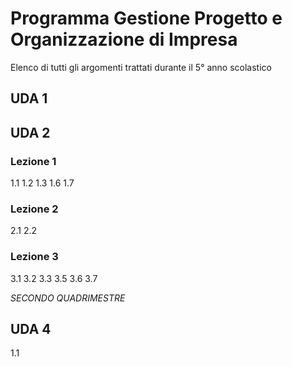 # Programma Gestione Progetto e Organizzazione di Impresa
Elenco di tutti gli argomenti trattati durante il 5° anno scolastico 


## UDA 1


## UDA 2
### Lezione 1 
1.1
1.2
1.3
1.6
1.7

### Lezione 2
2.1
2.2

### Lezione 3
3.1
3.2
3.3
3.5
3.6
3.7

*SECONDO QUADRIMESTRE*

## UDA 4
1.1
<!--stackedit_data:
eyJoaXN0b3J5IjpbLTY5Mjk0NDQ2MywtMTg4MTUwMzMzMSwtOD
QzMTMzOTc2LDIxMTUxMjc2MF19
-->